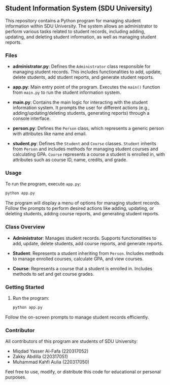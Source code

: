 ## Student Information System (SDU University)

This repository contains a Python program for managing student information within SDU University. The system allows an administrator to perform various tasks related to student records, including adding, updating, and deleting student information, as well as managing student reports.

### Files

- **administrator.py**: Defines the `Administrator` class responsible for managing student records. This includes functionalities to add, update, delete students, add student reports, and generate student reports.
  
- **app.py**: Main entry point of the program. Executes the `main()` function from `main.py` to run the student information system.

- **main.py**: Contains the main logic for interacting with the student information system. It prompts the user for different actions (e.g., adding/updating/deleting students, generating reports) through a console interface.

- **person.py**: Defines the `Person` class, which represents a generic person with attributes like name and email.

- **student.py**: Defines the `Student` and `Course` classes. `Student` inherits from `Person` and includes methods for managing student courses and calculating GPA. `Course` represents a course a student is enrolled in, with attributes such as course ID, name, credits, and grade.

### Usage

To run the program, execute `app.py`:

```bash
python app.py
```

The program will display a menu of options for managing student records. Follow the prompts to perform desired actions like adding, updating, or deleting students, adding course reports, and generating student reports.

### Class Overview

- **Administrator**: Manages student records. Supports functionalities to add, update, delete students, add course reports, and generate reports.
  
- **Student**: Represents a student inheriting from `Person`. Includes methods to manage enrolled courses, calculate GPA, and view courses.

- **Course**: Represents a course that a student is enrolled in. Includes methods to set and get course grades.

### Getting Started

1. Run the program:
   ```bash
   python app.py
   ```

Follow the on-screen prompts to manage student records efficiently.

### Contributor

All contributors of this program are students of SDU University:
- Miqdad Yasser Al-Fafa (220317052)
- Zakky Abdilla (220317051)
- Muhammad Kahfi Aulia (220317050)



Feel free to use, modify, or distribute this code for educational or personal purposes.
